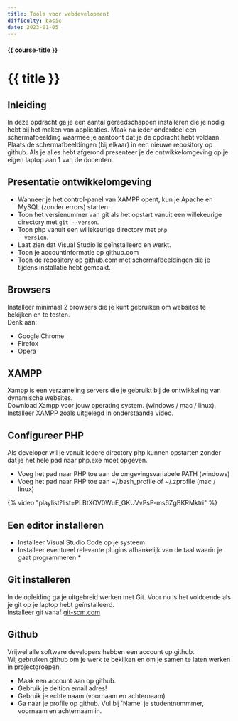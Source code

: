 ```yaml
---
title: Tools voor webdevelopment
difficulty: basic
date: 2023-01-05
---
```


#### {{ course-title }}
# {{ title }}

## Inleiding
In deze opdracht ga je een aantal gereedschappen installeren die je nodig hebt bij het maken van applicaties.
Maak na ieder onderdeel een schermafbeelding waarmee je aantoont dat je de opdracht hebt voldaan.
Plaats de schermafbeeldingen (bij elkaar) in een nieuwe repository op github.
Als je alles hebt afgerond presenteer je de ontwikkelomgeving op je eigen laptop aan 1 van de docenten.

## Presentatie ontwikkelomgeving
- Wanneer je het control-panel van XAMPP opent, kun je Apache en MySQL (zonder errors) starten. 
- Toon het versienummer van git als het opstart vanuit een willekeurige directory met <code>git --verson</code>.
- Toon php vanuit een willekeurige directory met <code>php --version</code>.
- Laat zien dat Visual Studio is geïnstalleerd en werkt.
- Toon je accountinformatie op github.com
- Toon de repository op github.com met schermafbeeldingen die je tijdens installatie hebt gemaakt.


## Browsers
Installeer minimaal 2 browsers die je kunt gebruiken om websites te bekijken en te testen.  
Denk aan:
* Google Chrome
* Firefox
* Opera

## XAMPP
Xampp is een verzameling servers die je gebruikt bij de ontwikkeling van dynamische websites.  
Download Xampp voor jouw operating system. (windows / mac / linux).  
Installeer XAMPP zoals uitgelegd in onderstaande video.

## Configureer PHP
Als developer wil je vanuit iedere directory php kunnen opstarten zonder dat je het hele pad naar php.exe moet opgeven.
* Voeg het pad naar PHP toe aan de omgevingsvariabele PATH (windows)
* Voeg het pad naar PHP toe aan ~/.bash_profile of ~/.zprofile (mac / linux)

{% video "playlist?list=PLBtXOV0WuE_GKUVvPsP-ms6ZgBKRMktri" %}

## Een editor installeren
* Installeer Visual Studio Code op je systeem
* Installeer eventueel relevante plugins afhankelijk van de taal waarin je gaat programmeren
    * 
## Git installeren
In de opleiding ga je uitgebreid werken met Git. Voor nu is het voldoende als je git op je laptop hebt geïnstalleerd.  
Installeer git vanaf [git-scm.com](https://git-scm.com)

## Github
Vrijwel alle software developers hebben een account op github.  
Wij gebruiken github om je werk te bekijken en om je samen te laten werken in projectgroepen.
* Maak een account aan op github.
* Gebruik je deltion email adres!
* Gebruik je echte naam (voornaam en achternaam)
* Ga naar je profile op github. Vul bij 'Name' je studentnummmer, voornaam en achternaam in.


